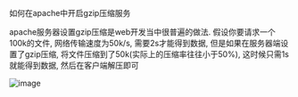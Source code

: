 如何在apache中开启gzip压缩服务

apache服务器设置gzip压缩是web开发当中很普遍的做法. 假设你要请求一个100k的文件, 网络传输速度为50k/s, 需要2s才能得到数据, 但是如果在服务器端设置了gzip压缩, 将文件压缩到了50k(实际上的压缩率往往小于50%), 这时候只需1s就能得到数据, 然后在客户端解压即可

![image](pic/1.png)


